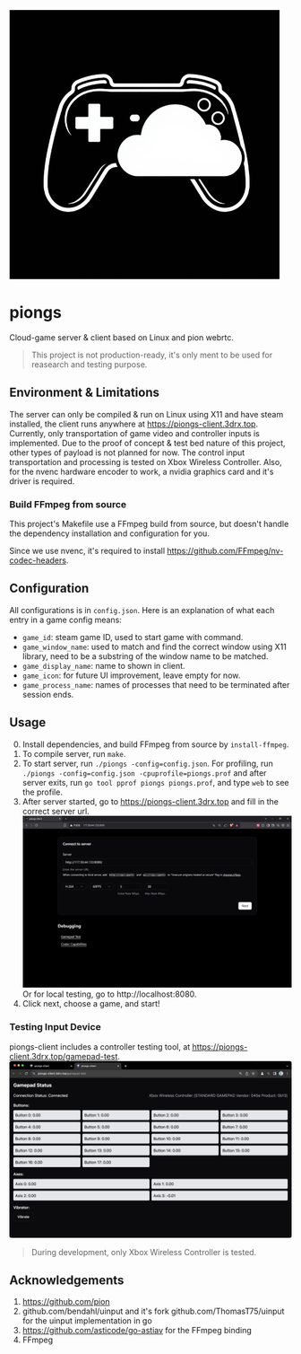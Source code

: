 
![piongs](./README.assets/piongs.png)

# piongs

Cloud-game server & client based on Linux and pion webrtc.

> This project is not production-ready, it's only ment to be used for reasearch and testing purpose.

## Environment & Limitations

The server can only be compiled & run on Linux using X11 and have steam installed, the client runs anywhere at https://piongs-client.3drx.top.
Currently, only transportation of game video and controller inputs is implemented.
Due to the proof of concept & test bed nature of this project, other types of payload is not planned for now.
The control input transportation and processing is tested on Xbox Wireless Controller.
Also, for the nvenc hardware encoder to work, a nvidia graphics card and it's driver is required.

### Build FFmpeg from source

This project's Makefile use a FFmpeg build from source, but doesn't handle the dependency installation and configuration for you.

Since we use nvenc, it's required to install https://github.com/FFmpeg/nv-codec-headers.

## Configuration

All configurations is in `config.json`.
Here is an explanation of what each entry in a game config means:
- `game_id`: steam game ID, used to start game with command.
- `game_window_name`: used to match and find the correct window using X11 library, need to be a substring of the window name to be matched.
- `game_display_name`: name to shown in client.
- `game_icon`: for future UI improvement, leave empty for now.
- `game_process_name`: names of processes that need to be terminated after session ends.

## Usage

0. Install dependencies, and build FFmpeg from source by `install-ffmpeg`.
1. To compile server, run `make`.
2. To start server, run `./piongs -config=config.json`. For profiling, run `./piongs -config=config.json -cpuprofile=piongs.prof`
and after server exits, run `go tool pprof piongs piongs.prof`, and type `web` to see the profile.
3. After server started, go to https://piongs-client.3drx.top and fill in the correct server url.
![piongs-client](./README.assets/piongs-client1.png)
Or for local testing, go to http://localhost:8080.
4. Click next, choose a game, and start!

### Testing Input Device

piongs-client includes a controller testing tool, at https://piongs-client.3drx.top/gamepad-test.
![piongs-client](./README.assets/gamepad-test.png)

> During development, only Xbox Wireless Controller is tested.

## Acknowledgements

1. https://github.com/pion
2. github.com/bendahl/uinput and it's fork github.com/ThomasT75/uinput for the uinput implementation in go
3. https://github.com/asticode/go-astiav for the FFmpeg binding
4. FFmpeg
